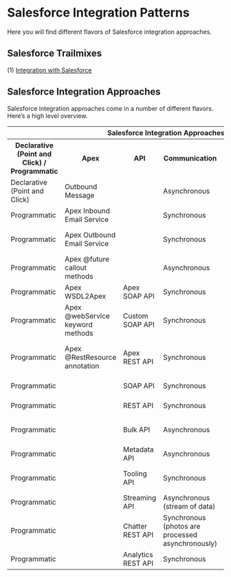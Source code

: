 # Salesforce Integration Patterns

Here you will find different flavors of Salesforce integration approaches.

## Salesforce Trailmixes
(1) <a href="https://trailhead.salesforce.com/en/users/00550000006G25XAAS/trailmixes/integration-with-salesforce" target="_blank" alt="Integration with Salesforce">Integration with Salesforce</a><br/>

## Salesforce Integration Approaches
Salesforce integration approaches come in a number of different flavors. Here’s a high level overview.

<table>
	<tr>
		<th colspan="7">Salesforce Integration Approaches (High Level Overview)</th>
	</tr>
	<tr>
		<th>Declarative (Point and Click) / Programmatic</th>
		<th>Apex</th>
		<th>API</th>
		<th>Communication</th>
		<th>Protocol</th>
		<th>Data Format</th>
		<th>Details</th>
	</tr>
	<tr>
		<td>Declarative (Point and Click)</td>
		<td>Outbound Message</td>
		<td></td>
		<td>Asynchronous</td>
		<td>SOAP (WSDL)</td>
		<td>XML</td>
		<td></td>
	</tr>
	<tr>
		<td>Programmatic</td>
		<td>Apex Inbound Email Service</td>
		<td></td>
		<td>Synchronous</td>
		<td></td>
		<td></td>
		<td>Messaging.InboundEmailHandler</td>
	</tr>
	<tr>
		<td>Programmatic</td>
		<td>Apex Outbound Email Service</td>
		<td></td>
		<td>Synchronous</td>
		<td></td>
		<td></td>
		<td>Messaging.SingleEmailMessage, Messaging.MassEmailMessage, Messaging.sendEmail()</td>
	</tr>
	<tr>
		<td>Programmatic</td>
		<td>Apex @future callout methods</td>
		<td></td>
		<td>Asynchronous</td>
		<td></td>
		<td></td>
		<td>@future(callout=true)</td>
	</tr>
	<tr>
		<td>Programmatic</td>
		<td>Apex WSDL2Apex</td>
		<td>Apex SOAP API</td>
		<td>Synchronous</td>
		<td>SOAP (WSDL)</td>
		<td>XML</td>
		<td>WSDL2Apex (Generate Apex class using an external WSDL)</td>
	</tr>
	<tr>
		<td>Programmatic</td>
		<td>Apex @webService keyword methods</td>
		<td>Custom SOAP API</td>
		<td>Synchronous</td>
		<td></td>
		<td></td>
		<td>call via Apex, Custom Buttons, AJAX Toolkit</td>
	</tr>
	<tr>
		<td>Programmatic</td>
		<td>Apex @RestResource annotation</td>
		<td>Apex REST API</td>
		<td>Synchronous</td>
		<td>REST</td>
		<td>JSON, XML, Custom</td>
		<td>Apex REST-based Web Services (@RestResource, @HttpDelete, @HttpGet, @HttpPut, @HttpPatch, @HttpPost)</td>
	</tr>
	<tr>
		<td>Programmatic</td>
		<td></td>
		<td>SOAP API</td>
		<td>Synchronous</td>
		<td>SOAP (WSDL)</td>
		<td>XML</td>
		<td></td>
	</tr>
	<tr>
		<td>Programmatic</td>
		<td></td>
		<td>REST API</td>
		<td>Synchronous</td>
		<td>REST</td>
		<td>JSON, XML</td>
		<td></td>
	</tr>
	<tr>
		<td>Programmatic</td>
		<td></td>
		<td>Bulk API</td>
		<td>Asynchronous</td>
		<td>REST</td>
		<td>CSV, JSON, XML</td>
		<td></td>
	</tr>
	<tr>
		<td>Programmatic</td>
		<td></td>
		<td>Metadata API</td>
		<td>Asynchronous</td>
		<td>SOAP (WSDL)</td>
		<td>XML</td>
		<td></td>
	</tr>
	<tr>
		<td>Programmatic</td>
		<td></td>
		<td>Tooling API</td>
		<td>Synchronous</td>
		<td>REST or SOAP (WSDL)</td>
		<td>JSON, XML, Custom</td>
		<td></td>
	</tr>
	<tr>
		<td>Programmatic</td>
		<td></td>
		<td>Streaming API</td>
		<td>Asynchronous (stream of data)</td>
		<td>Bayeux</td>
		<td>JSON</td>
		<td></td>
	</tr>
	<tr>
		<td>Programmatic</td>
		<td></td>
		<td>Chatter REST API</td>
		<td>Synchronous (photos are processed asynchronously)</td>
		<td>REST</td>
		<td>JSON, XML</td>
		<td></td>
	</tr>
	<tr>
		<td>Programmatic</td>
		<td></td>
		<td>Analytics REST API</td>
		<td>Synchronous</td>
		<td>REST</td>
		<td>JSON, XML</td>
		<td></td>
	</tr>
</table>


